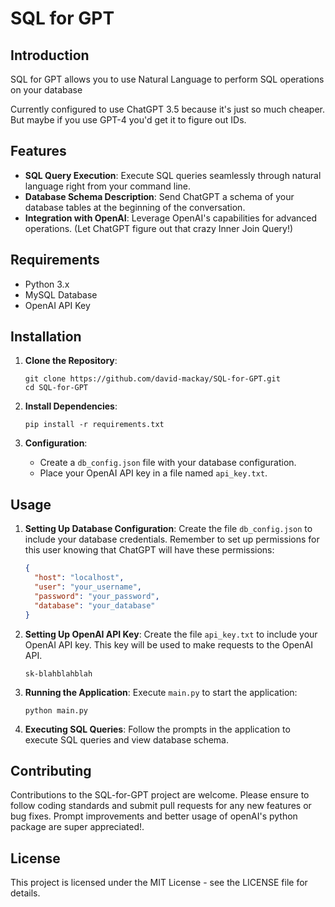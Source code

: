 
# SQL for GPT
## Introduction
SQL for GPT allows you to use Natural Language to perform SQL operations on your database

Currently configured to use ChatGPT 3.5 because it's just so much cheaper. But maybe if you use GPT-4 you'd get it to figure out IDs.

## Features
- **SQL Query Execution**: Execute SQL queries seamlessly through natural language right from your command line.
- **Database Schema Description**: Send ChatGPT a schema of your database tables at the beginning of the conversation.
- **Integration with OpenAI**: Leverage OpenAI's capabilities for advanced operations. (Let ChatGPT figure out that crazy Inner Join Query!)

## Requirements
- Python 3.x
- MySQL Database
- OpenAI API Key

## Installation
1. **Clone the Repository**:
   ```
   git clone https://github.com/david-mackay/SQL-for-GPT.git
   cd SQL-for-GPT
   ```

2. **Install Dependencies**:
   ```
   pip install -r requirements.txt
   ```

3. **Configuration**:
   - Create a `db_config.json` file with your database configuration.
   - Place your OpenAI API key in a file named `api_key.txt`.

## Usage
1. **Setting Up Database Configuration**:
   Create the file `db_config.json` to include your database credentials. Remember to set up permissions for this user knowing that ChatGPT will have these permissions:
   ```json
   {
     "host": "localhost",
     "user": "your_username",
     "password": "your_password",
     "database": "your_database"
   }
   ```
2. **Setting Up OpenAI API Key**:
   Create the file `api_key.txt` to include your OpenAI API key. This key will be used to make requests to the OpenAI API.
   ```
   sk-blahblahblah
   ```

3. **Running the Application**:
   Execute `main.py` to start the application:
   ```
   python main.py
   ```

4. **Executing SQL Queries**:
   Follow the prompts in the application to execute SQL queries and view database schema.

## Contributing
Contributions to the SQL-for-GPT project are welcome. Please ensure to follow coding standards and submit pull requests for any new features or bug fixes. Prompt improvements and better usage of openAI's python package are super appreciated!.

## License
This project is licensed under the MIT License - see the LICENSE file for details.
